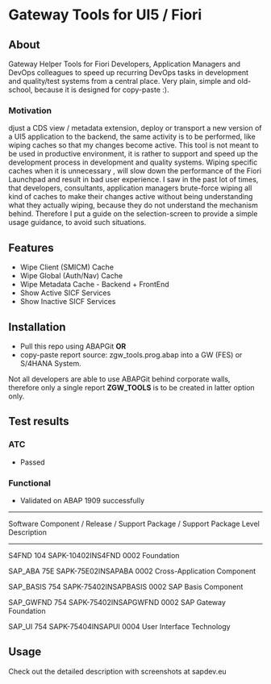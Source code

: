 # Gateway Tools for UI5 / Fiori

## About 
Gateway Helper Tools for Fiori Developers, Application Managers and DevOps colleagues to speed up recurring DevOps tasks in development and quality/test systems from a central place.
Very plain, simple and old-school, because it is designed for copy-paste :). 

### Motivation
djust a CDS view / metadata extension, deploy or transport a new version of a UI5 application to the backend, the same activity is to be performed, like wiping caches so that my changes become active. This tool is not meant to be used in productive environment, it is rather to support and speed up the development process in development and quality systems. Wiping specific caches when it is unnecessary , will slow down the performance of the Fiori Launchpad and result in bad user experience. I saw in the past lot of times, that developers, consultants, application managers brute-force wiping all kind of caches to make their changes active without being understanding what they actually wiping, because they do not understand the mechanism behind. Therefore I put a guide on the selection-screen to provide a simple usage guidance, to avoid such situations.

## Features
- Wipe Client (SMICM) Cache
- Wipe Global (Auth/Nav) Cache
- Wipe Metadata Cache - Backend + FrontEnd
- Show Active SICF Services
- Show Inactive SICF Services

## Installation
- Pull this repo using ABAPGit **OR** 
- copy-paste report source: zgw_tools.prog.abap into a GW (FES) or S/4HANA System. 

Not all developers are able to use ABAPGit behind corporate walls, therefore only a single report **ZGW_TOOLS** is to be created in latter option only.


## Test results
### ATC
- Passed

### Functional
- Validated on ABAP 1909 successfully
___

Software Component / Release / Support Package / Support Package Level  Description

___


S4FND               104         SAPK-10402INS4FND     0002                   Foundation

SAP_ABA             75E         SAPK-75E02INSAPABA    0002                   Cross-Application Component

SAP_BASIS           754         SAPK-75402INSAPBASIS  0002                   SAP Basis Component

SAP_GWFND           754         SAPK-75402INSAPGWFND  0002                   SAP Gateway Foundation

SAP_UI              754         SAPK-75404INSAPUI     0004                   User Interface Technology

## Usage
Check out the detailed description with screenshots at sapdev.eu
